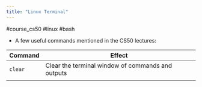 ```yaml
---
title: "Linux Terminal"
---
```

#course_cs50 #linux #bash

- A few useful commands mentioned in the CS50 lectures:

| Command | Effect                                            |
| ------- | ------------------------------------------------- |
| `clear` | Clear the terminal window of commands and outputs |
|         |                                                   |
